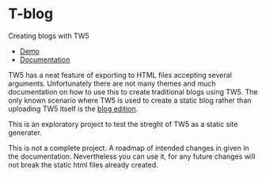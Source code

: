 # T-blog
Creating blogs with TW5

+ [Demo](https://ibnishak.github.io/t-blog/)
+ [Documentation](https://ibnishak.github.io/t-blog/Documentation/Hello%2520There.html)

TW5 has a neat feature of exporting to HTML files accepting several arguments. Unfortunately there are not many themes and much documentation on how to use this to create traditional blogs using TW5. The only known scenario where TW5 is used to create a static blog rather than uploading TW5 itself is the [blog edition](https://github.com/Jermolene-blog/blog).

This is an exploratory project to test the streght of TW5 as a static site generater.

This is not a complete project. A roadmap of intended changes in given in the documentation. Nevertheless you can use it, for any future changes will not break the static html files already created. 
